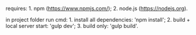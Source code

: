 requires:
    1. npm (https://www.npmjs.com/);
    2. node.js (https://nodejs.org).

in project folder run cmd:
    1. install all dependencies: 'npm install';
    2. build + local server start: 'gulp dev';
    3. build only: 'gulp build'.